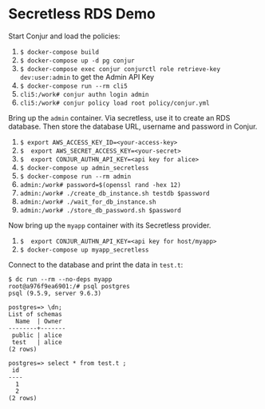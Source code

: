 # Secretless RDS Demo

Start Conjur and load the policies:

1. `$ docker-compose build`
2. `$ docker-compose up -d pg conjur`
3. `$ docker-compose exec conjur conjurctl role retrieve-key dev:user:admin` to get the Admin API Key
4. `$ docker-compose run --rm cli5`
5. `cli5:/work# conjur authn login admin`
5. `cli5:/work# conjur policy load root policy/conjur.yml`

Bring up the `admin` container. Via secretless, use it to create an RDS database. Then store the database URL, username and password in Conjur.

1. `$ export AWS_ACCESS_KEY_ID=<your-access-key>`
2. `$  export AWS_SECRET_ACCESS_KEY=<your-secret>`
3. `$  export CONJUR_AUTHN_API_KEY=<api key for alice>`
4. `$ docker-compose up admin_secretless`
5. `$ docker-compose run --rm admin`
6. `admin:/work# password=$(openssl rand -hex 12)`
7. `admin:/work# ./create_db_instance.sh testdb $password`
8. `admin:/work# ./wait_for_db_instance.sh`
9. `admin:/work# ./store_db_password.sh $password`

Now bring up the `myapp` container with its Secretless provider. 

1. `$  export CONJUR_AUTHN_API_KEY=<api key for host/myapp>`
2. `$ docker-compose up myapp_secretless`

Connect to the database and print the data in `test.t`:

```sh-session
$ dc run --rm --no-deps myapp
root@a976f9ea6901:/# psql postgres
psql (9.5.9, server 9.6.3)

postgres=> \dn;
List of schemas
  Name  | Owner
--------+-------
 public | alice
 test   | alice
(2 rows)

postgres=> select * from test.t ;
 id
----
  1
  2
(2 rows)
```
